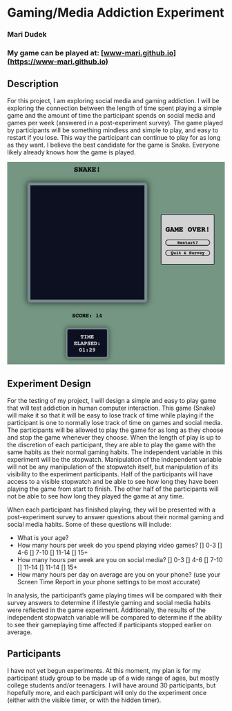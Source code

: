 # Gaming/Media Addiction Experiment
### Mari Dudek

### My game can be played at: [www-mari.github.io](https://www-mari.github.io)

## Description
For this project, I am exploring social media and gaming addiction. I will be exploring the connection between the length of time spent playing a simple game and the amount of time the participant spends on social media and games per week (answered in a post-experiment survey). The game played by participants will be something mindless and simple to play, and easy to restart if you lose. This way the participant can continue to play for as long as they want. I believe the best candidate for the game is Snake. Everyone likely already knows how the game is played.

![game image](game_image.png)

## Experiment Design 
For the testing of my project, I will design a simple and easy to play game that will test addiction in human computer interaction. This game (Snake) will make it so that it will be easy to lose track of time while playing if the participant is one to normally lose track of time on games and social media. The participants will be allowed to play the game for as long as they choose and stop the game whenever they choose. When the length of play is up to the discretion of each participant, they are able to play the game with the same habits as their normal gaming habits. 
The independent variable in this experiment will be the stopwatch. Manipulation of the independent variable will not be any manipulation of the stopwatch itself, but manipulation of its visibility to the experiment participants. Half of the participants will have access to a visible stopwatch and be able to see how long they have been playing the game from start to finish. The other half of the participants will not be able to see how long they played the game at any time.

When each participant has finished playing, they will be presented with a post-experiment survey to answer questions about their normal gaming and social media habits. Some of these questions will include:
- What is your age?
- How many hours per week do you spend playing video games? [] 0-3  [] 4-6  [] 7-10  [] 11-14  [] 15+
- How many hours per week are you on social media? [] 0-3  [] 4-6  [] 7-10  [] 11-14  [] 11-14  [] 15+
- How many hours per day on average are you on your phone? (use your Screen Time Report in your phone settings to be most accurate) 

In analysis, the participant’s game playing times will be compared with their survey answers to determine if lifestyle gaming and social media habits were reflected in the game experiment. Additionally, the results of the independent stopwatch variable will be compared to determine if the ability to see their gameplaying time affected if participants stopped earlier on average.

## Participants 
I have not yet begun experiments. At this moment, my plan is for my participant study group to be made up of a wide range of ages, but mostly college students and/or teenagers. I will have around 30 participants, but hopefully more, and each participant will only do the experiment once (either with the visible timer, or with the hidden timer). 
